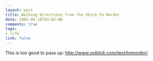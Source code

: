 ```yaml
--- 
layout: post
title: Walking Directions from the Shire to Mordor
date: 2003-09-16T03:02:00
comments: true
tags:
- life
link: false
---
```

This is too good to pass up: <a href="http://www.ooblick.com/text/tomordor/">http://www.ooblick.com/text/tomordor/</a>
